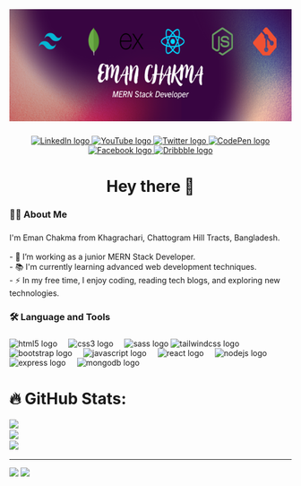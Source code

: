 <div align="center">
  <img height="200" src="./assets/banner.png" />
</div>

###

<div align="center">
  <a href="https://linkedin.com/in/emancht" target="_blank" rel="noopener noreferrer">
    <img src="https://img.shields.io/static/v1?message=LinkedIn&logo=linkedin&label=&color=0077B5&logoColor=white&labelColor=&style=for-the-badge" height="25" alt="LinkedIn logo" />
  </a>
  <a href="https://www.youtube.com/@emancht" target="_blank" rel="noopener noreferrer">
    <img src="https://img.shields.io/static/v1?message=Youtube&logo=youtube&label=&color=FF0000&logoColor=white&labelColor=&style=for-the-badge" height="25" alt="YouTube logo" />
  </a>
  <a href="https://twitter.com/emancht" target="_blank" rel="noopener noreferrer">
    <img src="https://img.shields.io/static/v1?message=Twitter&logo=twitter&label=&color=1DA1F2&logoColor=white&labelColor=&style=for-the-badge" height="25" alt="Twitter logo" />
  </a>
  <a href="https://codepen.io/emancht" target="_blank" rel="noopener noreferrer">
    <img src="https://img.shields.io/static/v1?message=CodePen&logo=codepen&label=&color=000000&logoColor=white&labelColor=&style=for-the-badge" height="25" alt="CodePen logo" />
  </a>
  <a href="https://facebook.com/emancht" target="_blank" rel="noopener noreferrer">
    <img src="https://img.shields.io/static/v1?message=Facebook&logo=facebook&label=&color=1877F2&logoColor=white&labelColor=&style=for-the-badge" height="25" alt="Facebook logo" />
  </a>

  <a href="https://dribbble.com/emancht" target="_blank" rel="noopener noreferrer">
    <img src="https://img.shields.io/static/v1?message=Dribbble&logo=dribbble&label=&color=EA4C89&logoColor=white&labelColor=&style=for-the-badge" height="25" alt="Dribbble logo" />
  </a>
  
</div>

###

###

<h1 align="center">Hey there 👋</h1>

###

<h3 align="left">👩‍💻  About Me</h3>

###

<p align="left">I'm Eman Chakma from Khagrachari, Chattogram Hill Tracts, Bangladesh.<br><br>- 🔭 I’m working as a junior MERN Stack Developer.<br>- 📚 I'm currently learning advanced web development techniques.<br>- ⚡ In my free time, I enjoy coding, reading tech blogs, and exploring new technologies.</p>

###

<h3 align="left">🛠 Language and Tools</h3>

###

<div align="left">

<!-- Add HTML5, CSS, and Sass logos -->
  <img src="https://cdn.jsdelivr.net/gh/devicons/devicon/icons/html5/html5-original-wordmark.svg" height="40" alt="html5 logo" />
  <img width="12" />
  <img src="https://cdn.jsdelivr.net/gh/devicons/devicon/icons/css3/css3-original-wordmark.svg" height="40" alt="css3 logo" />
  <img width="12" />
  <img src="https://cdn.jsdelivr.net/gh/devicons/devicon/icons/sass/sass-original.svg" height="40" alt="sass logo" />
   <img src="https://skillicons.dev/icons?i=tailwind" height="40" alt="tailwindcss logo" />
  <img width="12" />
  <img src="https://cdn.jsdelivr.net/gh/devicons/devicon/icons/bootstrap/bootstrap-original-wordmark.svg" height="40" alt="bootstrap logo" />
  <img width="12" />
  <img src="https://cdn.jsdelivr.net/gh/devicons/devicon/icons/javascript/javascript-original.svg" height="40" alt="javascript logo" />
  <img width="12" />
  <img src="https://cdn.jsdelivr.net/gh/devicons/devicon/icons/react/react-original-wordmark.svg" height="40" alt="react logo" />
  <img width="12" />
  <img src="https://cdn.jsdelivr.net/gh/devicons/devicon/icons/nodejs/nodejs-original-wordmark.svg" height="40" alt="nodejs logo" />
  <img width="12" />
  <img src="https://skillicons.dev/icons?i=express" height="40" alt="express logo" />
  <img width="12" />
  <img src="https://cdn.jsdelivr.net/gh/devicons/devicon/icons/mongodb/mongodb-original-wordmark.svg" height="40" alt="mongodb logo" />
  <img width="12" />
 
  
</div>

###

# 🔥 GitHub Stats:

![](https://github-readme-stats.vercel.app/api?username=emancht&theme=dark&hide_border=false&include_all_commits=true&count_private=true)<br/>
![](https://github-readme-streak-stats.herokuapp.com/?user=emancht&theme=dark&hide_border=false)<br/>
![](https://github-readme-stats.vercel.app/api/top-langs/?username=emancht&theme=dark&hide_border=false&include_all_commits=true&count_private=true&layout=compact)

---

[![](https://visitcount.itsvg.in/api?id=emancht&icon=0&color=0)](https://visitcount.itsvg.in)
[![](https://visitor-badge.laobi.icu/badge?page_id=emancht.emancht&)](https://visitcount.itsvg.in)
